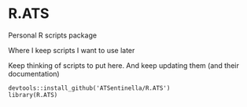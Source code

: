 # R.ATS
Personal R scripts package

Where I keep scripts I want to use later

Keep thinking of scripts to put here. And keep updating them (and their documentation)

```
devtools::install_github('ATSentinella/R.ATS')
library(R.ATS)
```
